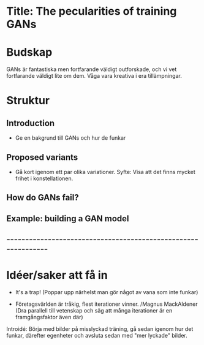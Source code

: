 # Title: The pecularities of training GANs

# Budskap
GANs är fantastiska men fortfarande väldigt outforskade, och vi vet fortfarande väldigt lite om dem. Våga vara kreativa i era tillämpningar.

# Struktur

## Introduction
- Ge en bakgrund till GANs och hur de funkar

## Proposed variants
- Gå kort igenom ett par olika variationer.
Syfte: Visa att det finns mycket frihet i konstellationen.

## How do GANs fail?

## Example: building a GAN model

## --------------------------------------------------------------

# Idéer/saker att få in
- It's a trap! (Poppar upp närhelst man gör något av vana som inte funkar)

- Företagsvärlden är tråkig, flest iterationer vinner. /Magnus MackAldener (Dra parallell till vetenskap och säg att många iterationer är en framgångsfaktor även där)


Introidé: Börja med bilder på misslyckad träning, gå sedan igenom hur det funkar, därefter egenheter och avsluta sedan med "mer lyckade" bilder.

